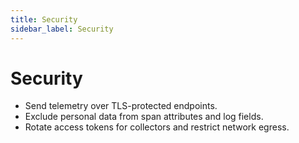```yaml
---
title: Security
sidebar_label: Security
---
```


# Security

- Send telemetry over TLS-protected endpoints.
- Exclude personal data from span attributes and log fields.
- Rotate access tokens for collectors and restrict network egress.
